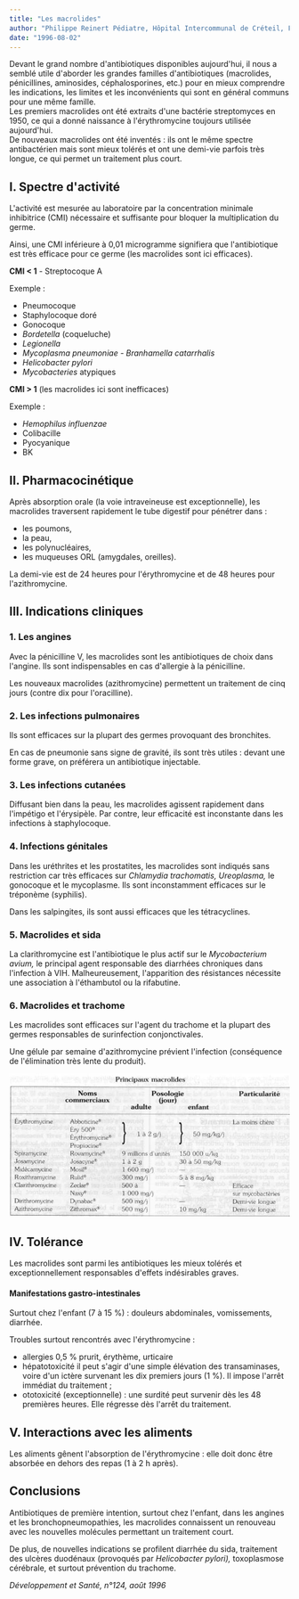 ```yaml
---
title: "Les macrolides"
author: "Philippe Reinert Pédiatre, Hôpital Intercommunal de Créteil, France."
date: "1996-08-02"
---
```


<div class="teaser"><p>Devant le grand nombre d'antibiotiques disponibles aujourd'hui, il nous a semblé utile d'aborder les grandes familles d'antibiotiques (macrolides, pénicillines, aminosides, céphalosporines, etc.) pour en mieux comprendre les indications, les limites et les inconvénients qui sont en général communs pour une même famille.<br />
Les premiers macrolides ont été extraits d'une bactérie streptomyces en 1950, ce qui a donné naissance à l'érythromycine toujours utilisée aujourd'hui.<br />
De nouveaux macrolides ont été inventés : ils ont le même spectre antibactérien mais sont mieux tolérés et ont une demi-vie parfois très longue, ce qui permet un traitement plus court.</p></div>

## I. Spectre d'activité

L'activité est mesurée au laboratoire par la concentration minimale inhibitrice (CMI) nécessaire et suffisante pour bloquer la multiplication du germe.

Ainsi, une CMI inférieure à 0,01 microgramme signifiera que l'antibiotique est très efficace pour ce germe (les macrolides sont ici efficaces).

**CMI < 1** - Streptocoque A

Exemple :

- Pneumocoque
- Staphylocoque doré
- Gonocoque
- *Bordetella* (coqueluche)
- *Legionella*
- *Mycoplasma pneumoniae* *- Branhamella catarrhalis*
- *Helicobacter pylori*
- *Mycobacteries* atypiques

**CMI > 1** (les macrolides ici sont inefficaces)

Exemple :

- *Hemophilus* *influenzae*
- Colibacille
- Pyocyanique
- BK

## II. Pharmacocinétique

Après absorption orale (la voie intraveineuse est exceptionnelle), les macrolides traversent rapidement le tube digestif pour pénétrer dans :

- les poumons,
- la peau,
- les polynucléaires,
- les muqueuses ORL (amygdales, oreilles).

La demi-vie est de 24 heures pour l'érythromycine et de 48 heures pour l'azithromycine.

## III. Indications cliniques

### 1. Les angines

Avec la pénicilline V, les macrolides sont les antibiotiques de choix dans l'angine. Ils sont indispensables en cas d'allergie à la pénicilline.

Les nouveaux macrolides (azithromycine) permettent un traitement de cinq jours (contre dix pour l'oracilline).

### 2. Les infections pulmonaires

Ils sont efficaces sur la plupart des germes provoquant des bronchites.

En cas de pneumonie sans signe de gravité, ils sont très utiles : devant une forme grave, on préférera un antibiotique injectable.

### 3. Les infections cutanées

Diffusant bien dans la peau, les macrolides agissent rapidement dans l'impétigo et l'érysipèle. Par contre, leur efficacité est inconstante dans les infections à staphylocoque.

### 4. Infections génitales

Dans les uréthrites et les prostatites, les macrolides sont indiqués sans restriction car très efficaces sur *Chlamydia trachomatis,* *Ureoplasma,* le gonocoque et le mycoplasme. Ils sont inconstamment efficaces sur le tréponème (syphilis).

Dans les salpingites, ils sont aussi efficaces que les tétracyclines.

### 5. Macrolides et sida

La clarithromycine est l'antibiotique le plus actif sur le *Mycobacterium avium,* le principal agent responsable des diarrhées chroniques dans l'infection à VIH. Malheureusement, l'apparition des résistances nécessite une association à l'éthambutol ou la rifabutine.

### 6. Macrolides et trachome

Les macrolides sont efficaces sur l'agent du trachome et la plupart des germes responsables de surinfection conjonctivales.

Une gélule par semaine d'azithromycine prévient l'infection (conséquence de l'élimination très lente du produit).

![](i694-1.jpg)

## IV. Tolérance

Les macrolides sont parmi les antibiotiques les mieux tolérés et exceptionnellement responsables d'effets indésirables graves.

#### Manifestations gastro-intestinales

Surtout chez l'enfant (7 à 15 %) : douleurs abdominales, vomissements, diarrhée.

Troubles surtout rencontrés avec l'érythromycine :

- allergies 0,5 % prurit, érythème, urticaire
- hépatotoxicité il peut s'agir d'une simple élévation des transaminases, voire d'un ictère survenant les dix premiers jours (1 %). Il impose l'arrêt immédiat du traitement ;
- ototoxicité (exceptionnelle) : une surdité peut survenir dès les 48 premières heures. Elle régresse dès l'arrêt du traitement.

## V. Interactions avec les aliments

Les aliments gênent l'absorption de l'érythromycine : elle doit donc être absorbée en dehors des repas (1 à 2 h après).

## Conclusions

Antibiotiques de première intention, surtout chez l'enfant, dans les angines et les bronchopneumopathies, les macrolides connaissent un renouveau avec les nouvelles molécules permettant un traitement court.

De plus, de nouvelles indications se profilent diarrhée du sida, traitement des ulcères duodénaux (provoqués par *Helicobacter pylori),* toxoplasmose cérébrale, et surtout prévention du trachome.

*Développement et Santé, n°124, août 1996*
